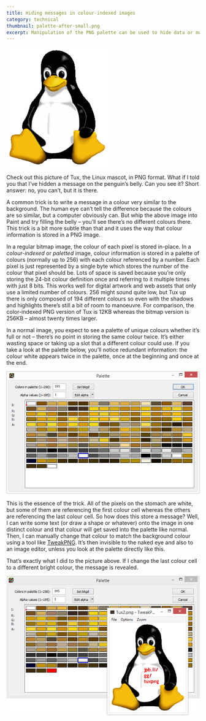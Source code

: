 ```yaml
---
title: Hiding messages in colour-indexed images
category: technical
thumbnail: palette-after-small.png
excerpt: Manipulation of the PNG palette can be used to hide data or messages in plain sight.
---
```

![Tux](/content/Tux2.png)

Check out this picture of Tux, the Linux mascot, in PNG format. What if I told you that I’ve hidden a message on the penguin’s belly. Can you see it? Short answer: no, you can’t, but it is there.

A common trick is to write a message in a colour very similar to the background. The human eye can’t tell the difference because the colours are so similar, but a computer obviously can. But whip the above image into Paint and try filling the belly – you’ll see there’s no different colours there. This trick is a bit more subtle than that and it uses the way that colour information is stored in a PNG image.

In a regular bitmap image, the colour of each pixel is stored in-place. In a _colour-indexed_ or _paletted_ image, colour information is stored in a palette of colours (normally up to 256) with each colour referenced by a number. Each pixel is just represented by a single byte which stores the number of the colour that pixel should be. Lots of space is saved because you’re only storing the 24-bit colour definition once and referring to it multiple times with just 8 bits. This works well for digital artwork and web assets that only use a limited number of colours. 256 might sound quite low, but Tux up there is only composed of 194 different colours so even with the shadows and highlights there’s still a bit of room to manoeuvre. For comparison, the color-indexed PNG version of Tux is 12KB whereas the bitmap version is 256KB – almost twenty times larger.

In a normal image, you expect to see a palette of unique colours whether it’s full or not – there’s no point in storing the same colour twice. It’s either wasting space or taking up a slot that a different colour could use. If you take a look at the palette below, you’ll notice redundant information: the colour white appears twice in the palette, once at the beginning and once at the end.

![Screenshot of a TweakPNG palette window showing duplicate colours.](/content/palette-before.png)

This is the essence of the trick. All of the pixels on the stomach are white, but some of them are referencing the first colour cell whereas the others are referencing the last colour cell. So how does this store a message? Well, I can write some text (or draw a shape or whatever) onto the image in one distinct colour and that colour will get saved into the palette like normal. Then, I can manually change that colour to match the background colour using a tool like [TweakPNG](http://entropymine.com/jason/tweakpng/). It’s then invisible to the naked eye and also to an image editor, unless you look at the palette directly like this.

That’s exactly what I did to the picture above. If I change the last colour cell to a different bright colour, the message is revealed.

![Screenshot of a TweakPNG palette window and image preview showing the effect of changing duplicate colours.](/content/palette-after.png)
